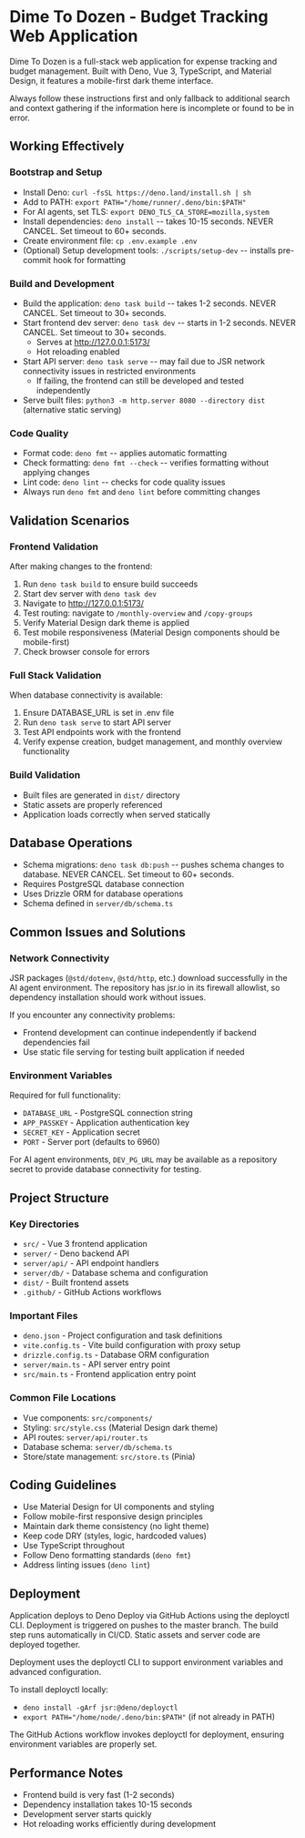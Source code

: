 # Dime To Dozen - Budget Tracking Web Application

Dime To Dozen is a full-stack web application for expense tracking and budget
management. Built with Deno, Vue 3, TypeScript, and Material Design, it features
a mobile-first dark theme interface.

Always follow these instructions first and only fallback to additional search
and context gathering if the information here is incomplete or found to be in
error.

## Working Effectively

### Bootstrap and Setup

- Install Deno: `curl -fsSL https://deno.land/install.sh | sh`
- Add to PATH: `export PATH="/home/runner/.deno/bin:$PATH"`
- For AI agents, set TLS: `export DENO_TLS_CA_STORE=mozilla,system`
- Install dependencies: `deno install` -- takes 10-15 seconds. NEVER CANCEL. Set
  timeout to 60+ seconds.
- Create environment file: `cp .env.example .env`
- (Optional) Setup development tools: `./scripts/setup-dev` -- installs
  pre-commit hook for formatting

### Build and Development

- Build the application: `deno task build` -- takes 1-2 seconds. NEVER CANCEL.
  Set timeout to 30+ seconds.
- Start frontend dev server: `deno task dev` -- starts in 1-2 seconds. NEVER
  CANCEL. Set timeout to 30+ seconds.
  - Serves at http://127.0.0.1:5173/
  - Hot reloading enabled
- Start API server: `deno task serve` -- may fail due to JSR network
  connectivity issues in restricted environments
  - If failing, the frontend can still be developed and tested independently
- Serve built files: `python3 -m http.server 8080 --directory dist` (alternative
  static serving)

### Code Quality

- Format code: `deno fmt` -- applies automatic formatting
- Check formatting: `deno fmt --check` -- verifies formatting without applying
  changes
- Lint code: `deno lint` -- checks for code quality issues
- Always run `deno fmt` and `deno lint` before committing changes

## Validation Scenarios

### Frontend Validation

After making changes to the frontend:

1. Run `deno task build` to ensure build succeeds
2. Start dev server with `deno task dev`
3. Navigate to http://127.0.0.1:5173/
4. Test routing: navigate to `/monthly-overview` and `/copy-groups`
5. Verify Material Design dark theme is applied
6. Test mobile responsiveness (Material Design components should be
   mobile-first)
7. Check browser console for errors

### Full Stack Validation

When database connectivity is available:

1. Ensure DATABASE_URL is set in .env file
2. Run `deno task serve` to start API server
3. Test API endpoints work with the frontend
4. Verify expense creation, budget management, and monthly overview
   functionality

### Build Validation

- Built files are generated in `dist/` directory
- Static assets are properly referenced
- Application loads correctly when served statically

## Database Operations

- Schema migrations: `deno task db:push` -- pushes schema changes to database.
  NEVER CANCEL. Set timeout to 60+ seconds.
- Requires PostgreSQL database connection
- Uses Drizzle ORM for database operations
- Schema defined in `server/db/schema.ts`

## Common Issues and Solutions

### Network Connectivity

JSR packages (`@std/dotenv`, `@std/http`, etc.) download successfully in the AI
agent environment. The repository has jsr.io in its firewall allowlist, so
dependency installation should work without issues.

If you encounter any connectivity problems:

- Frontend development can continue independently if backend dependencies fail
- Use static file serving for testing built application if needed

### Environment Variables

Required for full functionality:

- `DATABASE_URL` - PostgreSQL connection string
- `APP_PASSKEY` - Application authentication key
- `SECRET_KEY` - Application secret
- `PORT` - Server port (defaults to 6960)

For AI agent environments, `DEV_PG_URL` may be available as a repository secret
to provide database connectivity for testing.

## Project Structure

### Key Directories

- `src/` - Vue 3 frontend application
- `server/` - Deno backend API
- `server/api/` - API endpoint handlers
- `server/db/` - Database schema and configuration
- `dist/` - Built frontend assets
- `.github/` - GitHub Actions workflows

### Important Files

- `deno.json` - Project configuration and task definitions
- `vite.config.ts` - Vite build configuration with proxy setup
- `drizzle.config.ts` - Database ORM configuration
- `server/main.ts` - API server entry point
- `src/main.ts` - Frontend application entry point

### Common File Locations

- Vue components: `src/components/`
- Styling: `src/style.css` (Material Design dark theme)
- API routes: `server/api/router.ts`
- Database schema: `server/db/schema.ts`
- Store/state management: `src/store.ts` (Pinia)

## Coding Guidelines

- Use Material Design for UI components and styling
- Follow mobile-first responsive design principles
- Maintain dark theme consistency (no light theme)
- Keep code DRY (styles, logic, hardcoded values)
- Use TypeScript throughout
- Follow Deno formatting standards (`deno fmt`)
- Address linting issues (`deno lint`)

## Deployment

Application deploys to Deno Deploy via GitHub Actions using the deployctl CLI.
Deployment is triggered on pushes to the master branch.
The build step runs automatically in CI/CD.
Static assets and server code are deployed together.

Deployment uses the deployctl CLI to support environment variables and advanced configuration.

To install deployctl locally:
- `deno install -gArf jsr:@deno/deployctl`
- `export PATH="/home/node/.deno/bin:$PATH"` (if not already in PATH)

The GitHub Actions workflow invokes deployctl for deployment, ensuring environment variables are properly set.

## Performance Notes

- Frontend build is very fast (1-2 seconds)
- Dependency installation takes 10-15 seconds
- Development server starts quickly
- Hot reloading works efficiently during development
